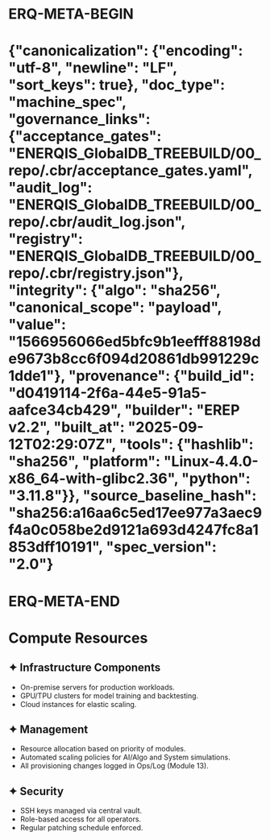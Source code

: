 # ERQ-META-BEGIN
# {"canonicalization": {"encoding": "utf-8", "newline": "LF", "sort_keys": true}, "doc_type": "machine_spec", "governance_links": {"acceptance_gates": "ENERQIS_GlobalDB_TREEBUILD/00_repo/.cbr/acceptance_gates.yaml", "audit_log": "ENERQIS_GlobalDB_TREEBUILD/00_repo/.cbr/audit_log.json", "registry": "ENERQIS_GlobalDB_TREEBUILD/00_repo/.cbr/registry.json"}, "integrity": {"algo": "sha256", "canonical_scope": "payload", "value": "1566956066ed5bfc9b1eefff88198de9673b8cc6f094d20861db991229c1dde1"}, "provenance": {"build_id": "d0419114-2f6a-44e5-91a5-aafce34cb429", "builder": "EREP v2.2", "built_at": "2025-09-12T02:29:07Z", "tools": {"hashlib": "sha256", "platform": "Linux-4.4.0-x86_64-with-glibc2.36", "python": "3.11.8"}}, "source_baseline_hash": "sha256:a16aa6c5ed17ee977a3aec9f4a0c058be2d9121a693d4247fc8a1853dff10191", "spec_version": "2.0"}
# ERQ-META-END
# Compute Resources

## ✦ Infrastructure Components
- On-premise servers for production workloads.
- GPU/TPU clusters for model training and backtesting.
- Cloud instances for elastic scaling.

## ✦ Management
- Resource allocation based on priority of modules.
- Automated scaling policies for AI/Algo and System simulations.
- All provisioning changes logged in Ops/Log (Module 13).

## ✦ Security
- SSH keys managed via central vault.
- Role-based access for all operators.
- Regular patching schedule enforced.
